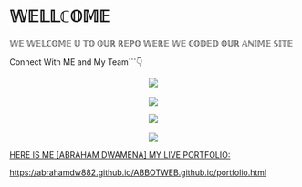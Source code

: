   <h1>𝕎𝔼𝕃𝕃ℂ𝕆𝕄𝔼</h1>
 <p>𝕎𝔼 𝕎𝔼𝕃ℂ𝕆𝕄𝔼 𝕌 𝕋𝕆 𝕆𝕌ℝ ℝ𝔼ℙ𝕆 𝕎𝔼ℝ𝔼 𝕎𝔼 ℂ𝕆𝔻𝔼𝔻 𝕆𝕌ℝ 𝔸ℕ𝕀𝕄𝔼 𝕊𝕀𝕋𝔼 </p>
 
<p>Connect With ME and My Team```👇
<p align="center">
<a href="https://wa.me/233533763772"><img src="https://img.shields.io/badge/Contact Abraham-25D366?style=for-the-badge&logo=whatsapp&logoColor=white" />
<br>
<br>
<a href="https://wa.me//233531737439"><img src="https://img.shields.io/badge/contact Maverick-25D366?style=for-the-badge&logo=whatsapp&logoColor=white"  /><br>
</p>
</p>
<p align="center">
<a href="https://wa.me/254110377776"><img src="https://img.shields.io/badge/Contact Kinflux-25D366?style=for-the-badge&logo=whatsapp&logoColor=white" />
<br>
<br>
<a href="https://wa.me//233242858727"><img src="https://img.shields.io/badge/contact Philemon-25D366?style=for-the-badge&logo=whatsapp&logoColor=white"  /><br>
</p>
</p>
<div>
<p>HERE IS ME [ABRAHAM DWAMENA] MY LIVE PORTFOLIO:</p><a href="https://abrahamdw882.github.io/ABBOTWEB.github.io/portfolio.html">
https://abrahamdw882.github.io/ABBOTWEB.github.io/portfolio.html</a>
</div>
